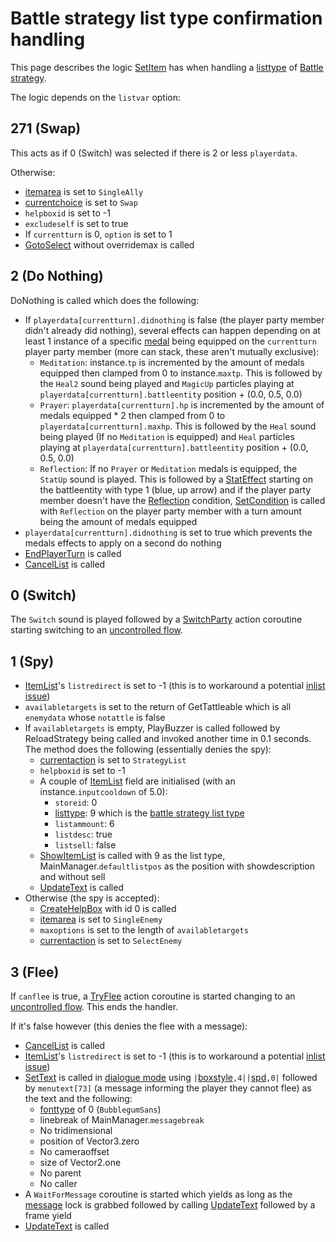 # Battle strategy list type confirmation handling
This page describes the logic [SetItem](../SetItem.md) has when handling a [listtype](../../../ItemList/listtype.md) of [Battle strategy](../../../ItemList/List%20Types%20Group%20Details/Battle%20Strategy%20List%20Type.md).

The logic depends on the `listvar` option:

## 271 (Swap)
This acts as if 0 (Switch) was selected if there is 2 or less `playerdata`.

Otherwise:

- [itemarea](../../Player%20UI/AttackArea.md) is set to `SingleAlly`
- [currentchoice](../Actions.md) is set to `Swap`
- `helpboxid` is set to -1
- `excludeself` is set to true
- If `currentturn` is 0, `option` is set to 1
- [GotoSelect](../GotoSelect.md) without overridemax is called

## 2 (Do Nothing)
DoNothing is called which does the following:

- If `playerdata[currentturn].didnothing` is false (the player party member didn't already did nothing), several effects can happen depending on at least 1 instance of a specific [medal](../../../Enums%20and%20IDs/Medal.md) being equipped on the `currentturn` player party member (more can stack, these aren't mutually exclusive):
    - `Meditation`: instance.`tp` is incremented by the amount of medals equipped then clamped from 0 to instance.`maxtp`. This is followed by the `Heal2` sound being played and `MagicUp` particles playing at `playerdata[currentturn].battleentity` position + (0.0, 0.5, 0.0)
    - `Prayer`: `playerdata[currentturn].hp` is incremented by the amount of medals equipped * 2 then clamped from 0 to `playerdata[currentturn].maxhp`. This is followed by the `Heal` sound being played (If no `Meditation` is equipped) and `Heal` particles playing at `playerdata[currentturn].battleentity` position + (0.0, 0.5, 0.0)
    - `Reflection`: If no `Prayer` or `Meditation` medals is equipped, the `StatUp` sound is played. This is followed by a [StatEffect](../../Visual%20rendering/StatEffect.md) starting on the battleentity with type 1 (blue, up arrow) and if the player party member doesn't have the [Reflection](../../Actors%20states/BattleCondition/Reflection.md) condition, [SetCondition](../../Actors%20states/Conditions%20methods/SetCondition.md) is called with `Reflection` on the player party member with a turn amount being the amount of medals equipped
- `playerdata[currentturn].didnothing` is set to true which prevents the medals effects to apply on a second do nothing
- [EndPlayerTurn](../../Battle%20flow/EndPlayerTurn.md) is called
- [CancelList](../CancelList.md) is called

## 0 (Switch)
The `Switch` sound is played followed by a [SwitchParty](../../Battle%20flow/Action%20coroutines/SwitchParty.md#switchparty) action coroutine starting switching to an [uncontrolled flow](../../Battle%20flow/Update%20flows/Uncontrolled%20flow.md).

## 1 (Spy)

- [ItemList](../../../ItemList/ItemList.md)'s `listredirect` is set to -1 (this is to workaround a potential [inlist issue](../../../ItemList/inlist%20issue.md))
- `availabletargets` is set to the return of GetTattleable which is all `enemydata` whose `notattle` is false
- If `availabletargets` is empty, PlayBuzzer is called followed by ReloadStrategy being called and invoked another time in 0.1 seconds. The method does the following (essentially denies the spy):
    - [currentaction](../Pick.md) is set to `StrategyList`
    - `helpboxid` is set to -1
    - A couple of [ItemList](../../../ItemList/ItemList.md) field are initialised (with an instance.`inputcooldown` of 5.0):
        - `storeid`: 0
        - [listtype](../../../ItemList/listtype.md): 9 which is the [battle strategy list type](../../../ItemList/List%20Types%20Group%20Details/Battle%20Strategy%20List%20Type.md)
        - `listammount`: 6
        - `listdesc`: true
        - `listsell`: false
    - [ShowItemList](../../../ItemList/ShowItemList.md) is called with 9 as the list type, MainManager.`defaultlistpos` as the position with showdescription and without sell
    - [UpdateText](../../Visual%20rendering/UpdateText.md) is called
- Otherwise (the spy is accepted):
    - [CreateHelpBox](../../Visual%20rendering/CreateHelpBox.md) with id 0 is called
    - [itemarea](../../Damage%20pipeline/AttackProperty.md) is set to `SingleEnemy`
    - `maxoptions` is set to the length of `availabletargets`
    - [currentaction](../Pick.md) is set to `SelectEnemy`

## 3 (Flee)
If `canflee` is true, a [TryFlee](../../Battle%20flow/Action%20coroutines/TryFlee.md) action coroutine is started changing to an [uncontrolled flow](../../Battle%20flow/Update%20flows/Uncontrolled%20flow.md). This ends the handler.

If it's false however (this denies the flee with a message):

- [CancelList](../CancelList.md) is called
- [ItemList](../../../ItemList/ItemList.md)'s `listredirect` is set to -1 (this is to workaround a potential [inlist issue](../../../ItemList/inlist%20issue.md))
- [SetText](../../../SetText/SetText.md) is called in [dialogue mode](../../../SetText/Dialogue%20mode.md) using `|`[boxstyle](../../../SetText/Individual%20commands/Boxstyle.md)`,4||`[spd](../../../SetText/Individual%20commands/Spd.md)`,0|` followed by `menutext[73]` (a message informing the player they cannot flee) as the text and the following:
    - [fonttype](../../../SetText/Notable%20states.md#fonttype) of 0 (`BubblegumSans`)
    - linebreak of MainManager.`messagebreak`
    - No tridimensional
    - position of Vector3.zero
    - No cameraoffset
    - size of Vector2.one
    - No parent
    - No caller
- A `WaitForMessage` coroutine is started which yields as long as the [message](../../../SetText/Notable%20states.md#message) lock is grabbed followed by calling [UpdateText](../../Visual%20rendering/UpdateText.md) followed by a frame yield
- [UpdateText](../../Visual%20rendering/UpdateText.md) is called
